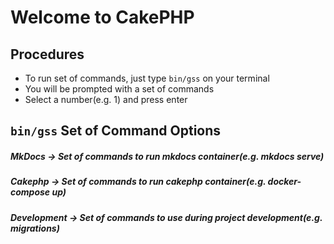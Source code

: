 # Welcome to CakePHP

## Procedures

* To run set of commands, just type `bin/gss` on your terminal
* You will be prompted with a set of commands
* Select a number(e.g. 1) and press enter

## `bin/gss` Set of Command Options

##### *MkDocs*      -> Set of commands to run mkdocs container(e.g. mkdocs serve)

##### *Cakephp*     -> Set of commands to run cakephp container(e.g. docker-compose up)

##### *Development* -> Set of commands to use during project development(e.g. migrations)

